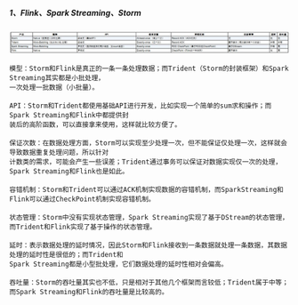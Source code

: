 
##### 1、Flink、Spark Streaming、Storm
![Flink对比](images/flink对比.jpg)

    模型：Storm和Flink是真正的一条一条处理数据；而Trident（Storm的封装框架）和Spark Streaming其实都是小批处理，
    一次处理一批数据（小批量）。

    API：Storm和Trident都使用基础API进行开发，比如实现一个简单的sum求和操作；而Spark Streaming和Flink中都提供封
    装后的高阶函数，可以直接拿来使用，这样就比较方便了。

    保证次数：在数据处理方面，Storm可以实现至少处理一次，但不能保证仅处理一次，这样就会导致数据重复处理问题，所以针对
    计数类的需求，可能会产生一些误差；Trident通过事务可以保证对数据实现仅一次的处理，Spark Streaming和Flink也是如此。

    容错机制：Storm和Trident可以通过ACK机制实现数据的容错机制，而SparkStreaming和Flink可以通过CheckPoint机制实现容错机制。
    
    状态管理：Storm中没有实现状态管理，Spark Streaming实现了基于DStream的状态管理，而Trident和Flink实现了基于操作的状态管理。
    
    延时：表示数据处理的延时情况，因此Storm和Flink接收到一条数据就处理一条数据，其数据处理的延时性是很低的；而Trident和
    Spark Streaming都是小型批处理，它们数据处理的延时性相对会偏高。
    
    吞吐量：Storm的吞吐量其实也不低，只是相对于其他几个框架而言较低；Trident属于中等；而Spark Streaming和Flink的吞吐量是比较高的。



